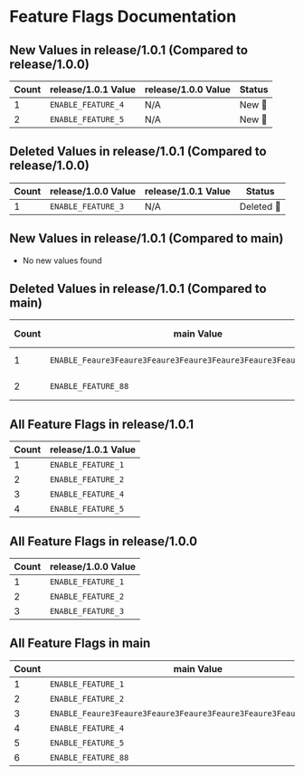 # Feature Flags Documentation

## New Values in release/1.0.1 (Compared to release/1.0.0)
| Count | release/1.0.1 Value | release/1.0.0 Value | Status |
|-------|-----------------------|---------------------|--------|
| 1 | `ENABLE_FEATURE_4` | N/A | New 🔵 |
| 2 | `ENABLE_FEATURE_5` | N/A | New 🔵 |

## Deleted Values in release/1.0.1 (Compared to release/1.0.0)
| Count | release/1.0.0 Value | release/1.0.1 Value | Status |
|-------|---------------------|-----------------------|--------|
| 1 | `ENABLE_FEATURE_3` | N/A | Deleted 🔴 |

## New Values in release/1.0.1 (Compared to main)
- No new values found

## Deleted Values in release/1.0.1 (Compared to main)
| Count | main Value | release/1.0.1 Value | Status |
|-------|---------------------|-----------------------|--------|
| 1 | `ENABLE_Feaure3Feaure3Feaure3Feaure3Feaure3Feaure3Feaure3Feaure_3` | N/A | Deleted 🔴 |
| 2 | `ENABLE_FEATURE_88` | N/A | Deleted 🔴 |

## All Feature Flags in release/1.0.1
| Count | release/1.0.1 Value |
|-------|---------------------|
| 1 | `ENABLE_FEATURE_1` |
| 2 | `ENABLE_FEATURE_2` |
| 3 | `ENABLE_FEATURE_4` |
| 4 | `ENABLE_FEATURE_5` |

## All Feature Flags in release/1.0.0
| Count | release/1.0.0 Value |
|-------|---------------------|
| 1 | `ENABLE_FEATURE_1` |
| 2 | `ENABLE_FEATURE_2` |
| 3 | `ENABLE_FEATURE_3` |

## All Feature Flags in main
| Count | main Value |
|-------|---------------------|
| 1 | `ENABLE_FEATURE_1` |
| 2 | `ENABLE_FEATURE_2` |
| 3 | `ENABLE_Feaure3Feaure3Feaure3Feaure3Feaure3Feaure3Feaure3Feaure_3` |
| 4 | `ENABLE_FEATURE_4` |
| 5 | `ENABLE_FEATURE_5` |
| 6 | `ENABLE_FEATURE_88` |

